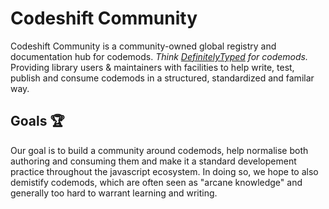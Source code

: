 # Codeshift Community

Codeshift Community is a community-owned global registry and documentation hub for codemods. _Think [DefinitelyTyped](https://github.com/DefinitelyTyped/DefinitelyTyped) for codemods._ Providing library users & maintainers with facilities to help write, test, publish and consume codemods in a structured, standardized and familar way.

## Goals 🏆
Our goal is to build a community around codemods, help normalise both authoring and consuming them and make it a standard developement practice throughout the javascript ecosystem. In doing so, we hope to also demistify codemods, which are often seen as "arcane knowledge" and generally too hard to warrant learning and writing. 
